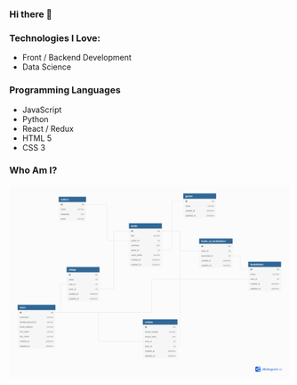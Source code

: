 ### Hi there 👋

### Technologies I Love:
* Front / Backend Development
* Data Science

### Programming Languages
* JavaScript
* Python
* React / Redux
* HTML 5
* CSS 3

### Who Am I? 
![Me](https://github.com/isaacsungpak/BadReads/blob/main/DatabaseSchemeGroup.png)

<!--
**ryanbender34/ryanbender34** is a ✨ _special_ ✨ repository because its `README.md` (this file) appears on your GitHub profile.

Here are some ideas to get you started:

- 🔭 I’m currently working on ...
- 🌱 I’m currently learning ...
- 👯 I’m looking to collaborate on ...
- 🤔 I’m looking for help with ...
- 💬 Ask me about ...
- 📫 How to reach me: ...
- 😄 Pronouns: ...
- ⚡ Fun fact: ...
-->
